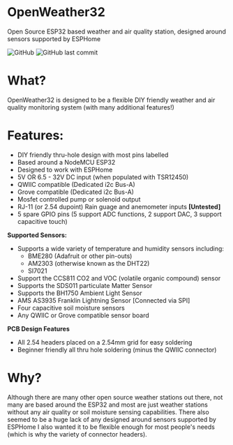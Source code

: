 # OpenWeather32
Open Source ESP32 based weather and air quality station, designed around sensors supported by ESPHome

![GitHub](https://img.shields.io/github/license/adub08/OpenWeather32) ![GitHub last commit](https://img.shields.io/github/last-commit/adub08/OpenWeather32)
# What?
OpenWeather32 is designed to be a flexible DIY friendly weather and air quality monitoring system (with many additional features!)

# Features: 
- DIY friendly thru-hole design with most pins labelled 
- Based around a NodeMCU ESP32
- Designed to work with ESPHome
- 5V OR 6.5 - 32V DC input (when populated with TSR12450)
- QWIIC compatible (Dedicated i2c Bus-A)
- Grove compatible (Dedicated i2c Bus-A)
- Mosfet controlled pump or solenoid output
- RJ-11 (or 2.54 dupoint) Rain guage and anemometer inputs **[Untested]**
- 5 spare GPIO pins (5 support ADC functions, 2 support DAC, 3 support capacitive touch)

**Supported Sensors:**
- Supports a wide variety of temperature and humidity sensors including:
  - BME280 (Adafruit or other pin-outs)
  - AM2303 (otherwise known as the DHT22)
  - SI7021
- Support the CCS811 CO2 and VOC (volatile organic compound) sensor
- Supports the SDS011 particulate Matter Sensor
- Supports the BH1750 Ambient Light Sensor
- AMS AS3935 Franklin Lightning Sensor [Connected via SPI]
- Four capacitive soil moisture sensors 
- Any QWIIC or Grove compatible sensor board

**PCB Design Features**
- All 2.54 headers placed on a 2.54mm grid for easy soldering 
- Beginner friendly all thru hole soldering (minus the QWIIC connector)

# Why?
Although there are many other open source weather stations out there, not many are based around the ESP32 and most are just weather stations without any air quality or soil moisture sensing capabilities. There also seemed to be a huge lack of any designed around sensors supported by ESPHome I also wanted it to be flexible enough for most people's needs (which is why the variety of connector headers).
